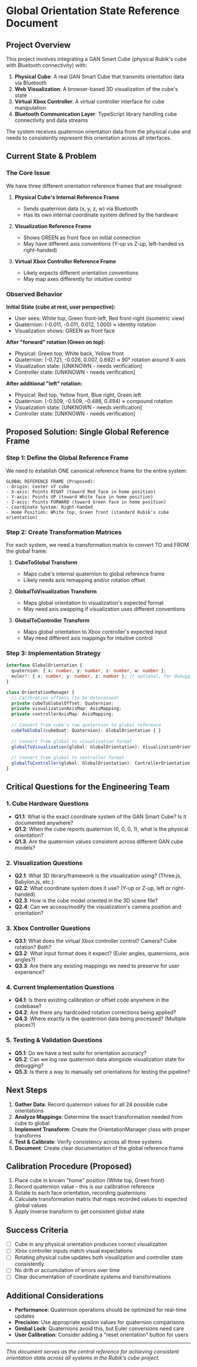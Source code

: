 # Global Orientation State Reference Document

## Project Overview

This project involves integrating a GAN Smart Cube (physical Rubik's cube with Bluetooth connectivity) with:
1. **Physical Cube**: A real GAN Smart Cube that transmits orientation data via Bluetooth
2. **Web Visualization**: A browser-based 3D visualization of the cube's state
3. **Virtual Xbox Controller**: A virtual controller interface for cube manipulation
4. **Bluetooth Communication Layer**: TypeScript library handling cube connectivity and data streams

The system receives quaternion orientation data from the physical cube and needs to consistently represent this orientation across all interfaces.

## Current State & Problem

### The Core Issue
We have three different orientation reference frames that are misaligned:

1. **Physical Cube's Internal Reference Frame**
   - Sends quaternion data (x, y, z, w) via Bluetooth
   - Has its own internal coordinate system defined by the hardware

2. **Visualization Reference Frame**  
   - Shows GREEN as front face on initial connection
   - May have different axis conventions (Y-up vs Z-up, left-handed vs right-handed)

3. **Virtual Xbox Controller Reference Frame**
   - Likely expects different orientation conventions
   - May map axes differently for intuitive control

### Observed Behavior

**Initial State (cube at rest, user perspective):**
- User sees: White top, Green front-left, Red front-right (isometric view)
- Quaternion: (-0.011, -0.011, 0.012, 1.000) ≈ identity rotation
- Visualization shows: GREEN as front face

**After "forward" rotation (Green on top):**
- Physical: Green top, White back, Yellow front
- Quaternion: (-0.721, -0.026, 0.007, 0.692) ≈ 90° rotation around X-axis
- Visualization state: [UNKNOWN - needs verification]
- Controller state: [UNKNOWN - needs verification]

**After additional "left" rotation:**
- Physical: Red top, Yellow front, Blue right, Green left  
- Quaternion: (-0.509, -0.509, -0.488, 0.494) ≈ compound rotation
- Visualization state: [UNKNOWN - needs verification]
- Controller state: [UNKNOWN - needs verification]

## Proposed Solution: Single Global Reference Frame

### Step 1: Define the Global Reference Frame

We need to establish ONE canonical reference frame for the entire system:

```
GLOBAL REFERENCE FRAME (Proposed):
- Origin: Center of cube
- X-axis: Points RIGHT (toward Red face in home position)
- Y-axis: Points UP (toward White face in home position)  
- Z-axis: Points FORWARD (toward Green face in home position)
- Coordinate System: Right-handed
- Home Position: White top, Green front (standard Rubik's cube orientation)
```

### Step 2: Create Transformation Matrices

For each system, we need a transformation matrix to convert TO and FROM the global frame:

1. **CubeToGlobal Transform**
   - Maps cube's internal quaternion to global reference frame
   - Likely needs axis remapping and/or rotation offset

2. **GlobalToVisualization Transform**
   - Maps global orientation to visualization's expected format
   - May need axis swapping if visualization uses different conventions

3. **GlobalToController Transform**
   - Maps global orientation to Xbox controller's expected input
   - May need different axis mappings for intuitive control

### Step 3: Implementation Strategy

```typescript
interface GlobalOrientation {
  quaternion: { x: number, y: number, z: number, w: number };
  euler?: { x: number, y: number, z: number }; // optional, for debugging
}

class OrientationManager {
  // Calibration offsets (to be determined)
  private cubeToGlobalOffset: Quaternion;
  private visualizationAxisMap: AxisMapping;
  private controllerAxisMap: AxisMapping;
  
  // Convert from cube's raw quaternion to global reference
  cubeToGlobal(cubeQuat: Quaternion): GlobalOrientation { }
  
  // Convert from global to visualization format
  globalToVisualization(global: GlobalOrientation): VisualizationOrientation { }
  
  // Convert from global to controller format
  globalToController(global: GlobalOrientation): ControllerOrientation { }
}
```

## Critical Questions for the Engineering Team

### 1. Cube Hardware Questions
- **Q1.1**: What is the exact coordinate system of the GAN Smart Cube? Is it documented anywhere?
- **Q1.2**: When the cube reports quaternion (0, 0, 0, 1), what is the physical orientation?
- **Q1.3**: Are the quaternion values consistent across different GAN cube models?

### 2. Visualization Questions
- **Q2.1**: What 3D library/framework is the visualization using? (Three.js, Babylon.js, etc.)
- **Q2.2**: What coordinate system does it use? (Y-up or Z-up, left or right-handed)
- **Q2.3**: How is the cube model oriented in the 3D scene file?
- **Q2.4**: Can we access/modify the visualization's camera position and orientation?

### 3. Xbox Controller Questions
- **Q3.1**: What does the virtual Xbox controller control? Camera? Cube rotation? Both?
- **Q3.2**: What input format does it expect? (Euler angles, quaternions, axis angles?)
- **Q3.3**: Are there any existing mappings we need to preserve for user experience?

### 4. Current Implementation Questions
- **Q4.1**: Is there existing calibration or offset code anywhere in the codebase?
- **Q4.2**: Are there any hardcoded rotation corrections being applied?
- **Q4.3**: Where exactly is the quaternion data being processed? (Multiple places?)

### 5. Testing & Validation Questions
- **Q5.1**: Do we have a test suite for orientation accuracy?
- **Q5.2**: Can we log raw quaternion data alongside visualization state for debugging?
- **Q5.3**: Is there a way to manually set orientations for testing the pipeline?

## Next Steps

1. **Gather Data**: Record quaternion values for all 24 possible cube orientations
2. **Analyze Mappings**: Determine the exact transformation needed from cube to global
3. **Implement Transform**: Create the OrientationManager class with proper transforms
4. **Test & Calibrate**: Verify consistency across all three systems
5. **Document**: Create clear documentation of the global reference frame

## Calibration Procedure (Proposed)

1. Place cube in known "home" position (White top, Green front)
2. Record quaternion value - this is our calibration reference
3. Rotate to each face orientation, recording quaternions
4. Calculate transformation matrix that maps recorded values to expected global values
5. Apply inverse transform to get consistent global state

## Success Criteria

- [ ] Cube in any physical orientation produces correct visualization
- [ ] Xbox controller inputs match visual expectations
- [ ] Rotating physical cube updates both visualization and controller state consistently
- [ ] No drift or accumulation of errors over time
- [ ] Clear documentation of coordinate systems and transformations

## Additional Considerations

- **Performance**: Quaternion operations should be optimized for real-time updates
- **Precision**: Use appropriate epsilon values for quaternion comparisons
- **Gimbal Lock**: Quaternions avoid this, but Euler conversions need care
- **User Calibration**: Consider adding a "reset orientation" button for users

---

*This document serves as the central reference for achieving consistent orientation state across all systems in the Rubik's cube project.*